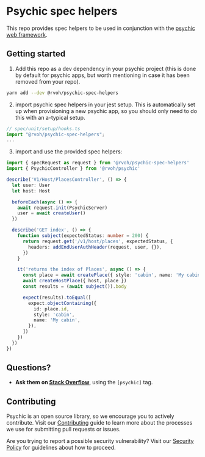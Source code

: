 # Psychic spec helpers

This repo provides spec helpers to be used in conjunction with the [psychic web framework](https://github.com/rvohealth/psychic).

## Getting started

1. Add this repo as a dev dependency in your psychic project (this is done by default for psychic apps, but worth mentioning in case it has been removed from your repo).

```bash
yarn add --dev @rvoh/psychic-spec-helpers
```

2. import psychic spec helpers in your jest setup. This is automatically set up when provisioning a new psychic app, so you should only need to do this with an a-typical setup.

```ts
// spec/unit/setup/hooks.ts
import "@rvoh/psychic-spec-helpers";
...
```

3. import and use the provided spec helpers:

```ts
import { specRequest as request } from '@rvoh/psychic-spec-helpers'
import { PsychicController } from '@rvoh/psychic'

describe('V1/Host/PlacesController', () => {
  let user: User
  let host: Host

  beforeEach(async () => {
    await request.init(PsychicServer)
    user = await createUser()
  })

  describe('GET index', () => {
    function subject(expectedStatus: number = 200) {
      return request.get('/v1/host/places', expectedStatus, {
        headers: addEndUserAuthHeader(request, user, {}),
      })
    }

    it('returns the index of Places', async () => {
      const place = await createPlace({ style: 'cabin', name: 'My cabin' })
      await createHostPlace({ host, place })
      const results = (await subject()).body

      expect(results).toEqual([
        expect.objectContaining({
          id: place.id,
          style: 'cabin',
          name: 'My cabin',
        }),
      ])
    })
  })
})
```

## Questions?

- **Ask them on [Stack Overflow](https://stackoverflow.com)**, using the `[psychic]` tag.

## Contributing

Psychic is an open source library, so we encourage you to actively contribute. Visit our [Contributing](https://github.com/rvohealth/psychic-spec-helpers/CONTRIBUTING.md) guide to learn more about the processes we use for submitting pull requests or issues.

Are you trying to report a possible security vulnerability? Visit our [Security Policy](https://github.com/rvohealth/psychic-spec-helpers/SECURITY.md) for guidelines about how to proceed.
